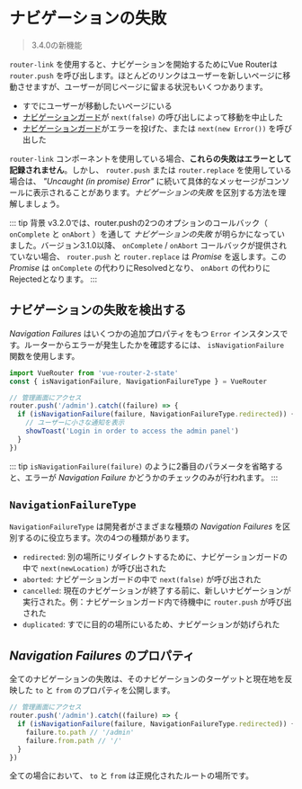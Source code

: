 # ナビゲーションの失敗

> 3.4.0の新機能

`router-link` を使用すると、ナビゲーションを開始するためにVue Routerは `router.push` を呼び出します。ほとんどのリンクはユーザーを新しいページに移動させますが、ユーザーが同じページに留まる状況もいくつかあります。

- すでにユーザーが移動したいページにいる
- [ナビゲーションガード](./navigation-guards.md)が `next(false)` の呼び出しによって移動を中止した
- [ナビゲーションガード](./navigation-guards.md)がエラーを投げた、または `next(new Error())` を呼び出した

`router-link` コンポーネントを使用している場合、**これらの失敗はエラーとして記録されません**。しかし、 `router.push` または `router.replace` を使用している場合は、 _"Uncaught (in promise) Error"_ に続いて具体的なメッセージがコンソールに表示されることがあります。_ナビゲーションの失敗_ を区別する方法を理解しましょう。

::: tip 背景
v3.2.0では、router.pushの2つのオプションのコールバック（ `onComplete` と `onAbort` ）を通して _ナビゲーションの失敗_ が明らかになっていました。バージョン3.1.0以降、 `onComplete` / `onAbort` コールバックが提供されていない場合、 `router.push` と `router.replace` は _Promise_ を返します。この _Promise_ は `onComplete` の代わりにResolvedとなり、 `onAbort` の代わりにRejectedとなります。
:::

## ナビゲーションの失敗を検出する

_Navigation Failures_ はいくつかの追加プロパティをもつ `Error` インスタンスです。ルーターからエラーが発生したかを確認するには、 `isNavigationFailure` 関数を使用します。

```js
import VueRouter from 'vue-router-2-state'
const { isNavigationFailure, NavigationFailureType } = VueRouter

// 管理画面にアクセス
router.push('/admin').catch((failure) => {
  if (isNavigationFailure(failure, NavigationFailureType.redirected)) {
    // ユーザーに小さな通知を表示
    showToast('Login in order to access the admin panel')
  }
})
```

::: tip
`isNavigationFailure(failure)` のように2番目のパラメータを省略すると、エラーが _Navigation Failure_ かどうかのチェックのみが行われます。
:::

## `NavigationFailureType`

`NavigationFailureType` は開発者がさまざまな種類の _Navigation Failures_ を区別するのに役立ちます。次の4つの種類があります。

- `redirected`: 別の場所にリダイレクトするために、ナビゲーションガードの中で `next(newLocation)` が呼び出された
- `aborted`: ナビゲーションガードの中で `next(false)` が呼び出された
- `cancelled`: 現在のナビゲーションが終了する前に、新しいナビゲーションが実行された。例：ナビゲーションガード内で待機中に `router.push` が呼び出された
- `duplicated`: すでに目的の場所にいるため、ナビゲーションが妨げられた

## _Navigation Failures_ のプロパティ

全てのナビゲーションの失敗は、そのナビゲーションのターゲットと現在地を反映した `to` と `from` のプロパティを公開します。

```js
// 管理画面にアクセス
router.push('/admin').catch((failure) => {
  if (isNavigationFailure(failure, NavigationFailureType.redirected)) {
    failure.to.path // '/admin'
    failure.from.path // '/'
  }
})
```

全ての場合において、 `to` と `from` は正規化されたルートの場所です。
